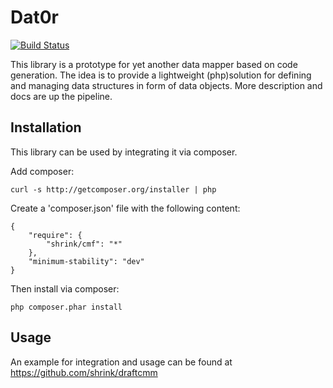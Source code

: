 # Dat0r

[![Build Status](https://travis-ci.org/shrink/Dat0r.png)](https://travis-ci.org/shrink/Dat0r)

This library is a prototype for yet another data mapper based on code generation.
The idea is to provide a lightweight (php)solution for defining and managing data structures in form of data objects.
More description and docs are up the pipeline.

## Installation

This library can be used by integrating it via composer.

Add composer: 

    curl -s http://getcomposer.org/installer | php

Create a 'composer.json' file with the following content:

    {
        "require": {
            "shrink/cmf": "*"
        },
        "minimum-stability": "dev"
    }

Then install via composer:

    php composer.phar install


## Usage

An example for integration and usage can be found at https://github.com/shrink/draftcmm
